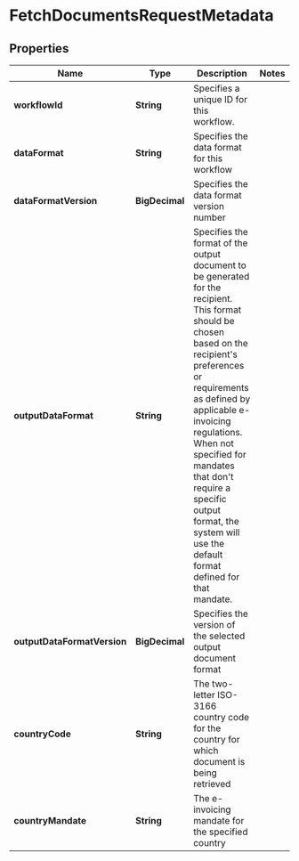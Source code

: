 

# FetchDocumentsRequestMetadata


## Properties

| Name | Type | Description | Notes |
|------------ | ------------- | ------------- | -------------|
|**workflowId** | **String** | Specifies a unique ID for this workflow. |  |
|**dataFormat** | **String** | Specifies the data format for this workflow |  |
|**dataFormatVersion** | **BigDecimal** | Specifies the data format version number |  |
|**outputDataFormat** | **String** | Specifies the format of the output document to be generated for the recipient. This format should be chosen based on the recipient&#39;s preferences or requirements as defined by applicable e-invoicing regulations. When not specified for mandates that don&#39;t require a specific output format, the system will use the default format defined for that mandate. |  |
|**outputDataFormatVersion** | **BigDecimal** | Specifies the version of the selected output document format |  |
|**countryCode** | **String** | The two-letter ISO-3166 country code for the country for which document is being retrieved |  |
|**countryMandate** | **String** | The e-invoicing mandate for the specified country |  |



